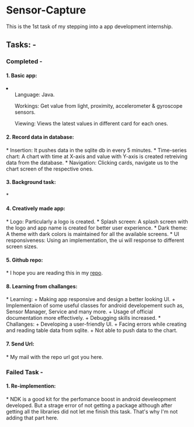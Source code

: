 # Sensor-Capture
This is the 1st task of my stepping into a app development internship.

## Tasks: -
### Completed - 
<h4>1. Basic app:</h4>
 <li>
     <ul>Language: Java.</ul>
     <ul>Workings: Get value from light, proximity, accelerometer & gyroscope sensors.</ul>
     <ul>Viewing: Views the latest values in different card for each ones.</ul>
 </li>

<h4>2. Record data in database:</h4>
 * Insertion: It pushes data in the sqlite db in every 5 minutes.
 * Time-series chart: A chart with time at X-axis and value with Y-axis is created retreiving data from the database.
 * Navigation: Clicking cards, navigate us to the chart screen of the respective ones.

<h4>3. Background task:</h4>
 * 

<h4>4. Creatively made app:</h4>
 * Logo: Particularly a logo is created. 
 * Splash screen: A splash screen with the logo and app name is created for better user experience.
 * Dark theme: A theme with dark colors is maintained for all the available screens.
 * UI responsiveness: Using an implementation, the ui will response to different screen sizes.

<h4>5. Github repo:</h4>
 *  I hope you are reading this in my <a href="https://github.com/Neloy-Barman/Sensor-Capture">repo</a>.

<h4>8. Learning from challanges:</h4>
 * Learning:
    + Making app responsive and design a better looking UI.
    + Implementaion of some useful classes for android developement such as, Sensor Manager, Service and many more.
    + Usage of official documentation more effectively.
    + Debugging skills increased. 
 * Challanges:
    + Developing a user-friendly UI.
    + Facing errors while creating and reading table data from sqlite.
    + Not able to push data to the chart. 

<h4>7. Send Url:</h4>
   * My mail with the repo url got you here.

### Failed Task -
<h4>1. Re-implemention:</h4>
   * NDK is a good kit for the perfomance boost in android develeopment developed.
     But a strage error of not getting a package although after getting all the libraries did not let me finish this task.
     That's why I'm not adding that part here. 

